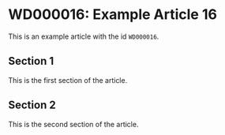 # WD000016: Example Article 16

This is an example article with the id `WD000016`.

## Section 1

This is the first section of the article.

## Section 2

This is the second section of the article.
